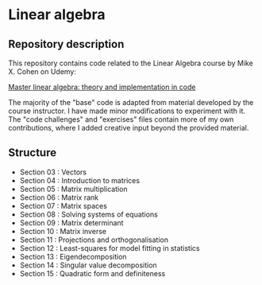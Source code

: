 # Linear algebra

## Repository description

This repository contains code related to the Linear Algebra course by Mike X. Cohen on Udemy:

[Master linear algebra: theory and implementation in code](https://www.udemy.com/course/linear-algebra-theory-and-implementation)

The majority of the "base" code is adapted from material developed by the course instructor. I have made minor modifications to experiment with it. The "code challenges" and "exercises" files contain more of my own contributions, where I added creative input beyond the provided material.

## Structure

- Section 03 : Vectors
- Section 04 : Introduction to matrices
- Section 05 : Matrix multiplication
- Section 06 : Matrix rank
- Section 07 : Matrix spaces
- Section 08 : Solving systems of equations
- Section 09 : Matrix determinant
- Section 10 : Matrix inverse
- Section 11 : Projections and orthogonalisation
- Section 12 : Least-squares for model fitting in statistics
- Section 13 : Eigendecomposition
- Section 14 : Singular value decomposition
- Section 15 : Quadratic form and definiteness
